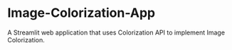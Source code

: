 # Image-Colorization-App
A Streamlit web application that uses Colorization API to implement Image Colorization.
